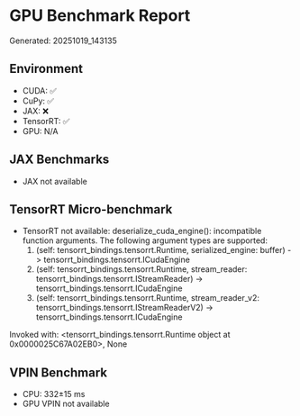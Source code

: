 # GPU Benchmark Report
Generated: 20251019_143135

## Environment
- CUDA: ✅
- CuPy: ✅
- JAX: ❌
- TensorRT: ✅
- GPU: N/A

## JAX Benchmarks
- JAX not available

## TensorRT Micro-benchmark
- TensorRT not available: deserialize_cuda_engine(): incompatible function arguments. The following argument types are supported:
    1. (self: tensorrt_bindings.tensorrt.Runtime, serialized_engine: buffer) -> tensorrt_bindings.tensorrt.ICudaEngine
    2. (self: tensorrt_bindings.tensorrt.Runtime, stream_reader: tensorrt_bindings.tensorrt.IStreamReader) -> tensorrt_bindings.tensorrt.ICudaEngine
    3. (self: tensorrt_bindings.tensorrt.Runtime, stream_reader_v2: tensorrt_bindings.tensorrt.IStreamReaderV2) -> tensorrt_bindings.tensorrt.ICudaEngine

Invoked with: <tensorrt_bindings.tensorrt.Runtime object at 0x0000025C67A02EB0>, None

## VPIN Benchmark
- CPU: 332±15 ms
- GPU VPIN not available
